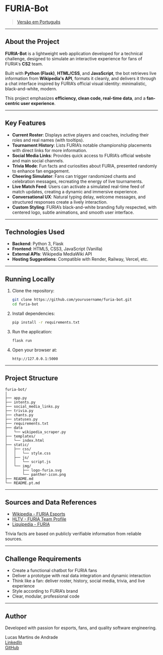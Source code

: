 # FURIA-Bot

&#x20;&#x20;

> [Versão em Português](./README.pt.md)

---

## About the Project

**FURIA-Bot** is a lightweight web application developed for a technical challenge, designed to simulate an interactive experience for fans of FURIA's **CS2** team.

Built with **Python (Flask)**, **HTML/CSS**, and **JavaScript**, the bot retrieves live information from **Wikipedia's API**, formats it cleanly, and delivers it through a chat interface inspired by FURIA’s official visual identity: minimalistic, black-and-white, modern.

This project emphasizes **efficiency, clean code, real-time data**, and a **fan-centric user experience**.

---

## Key Features

- **Current Roster**: Displays active players and coaches, including their roles and real names (with tooltips).
- **Tournament History**: Lists FURIA’s notable championship placements with direct links for more information.
- **Social Media Links**: Provides quick access to FURIA’s official website and main social channels.
- **Trivia Mode**: Fun facts and curiosities about FURIA, presented randomly to enhance fan engagement.
- **Cheering Simulator**: Fans can trigger randomized chants and celebration messages, recreating the energy of live tournaments.
- **Live Match Feed**: Users can activate a simulated real-time feed of match updates, creating a dynamic and immersive experience.
- **Conversational UX**: Natural typing delay, welcome messages, and structured responses create a lively interaction.
- **Custom Styling**: FURIA’s black-and-white branding fully respected, with centered logo, subtle animations, and smooth user interface.

---

## Technologies Used

- **Backend**: Python 3, Flask
- **Frontend**: HTML5, CSS3, JavaScript (Vanilla)
- **External APIs**: Wikipedia MediaWiki API
- **Hosting Suggestions**: Compatible with Render, Railway, Vercel, etc.

---

## Running Locally

1. Clone the repository:

   ```bash
   git clone https://github.com/yourusername/furia-bot.git
   cd furia-bot
   ```

2. Install dependencies:

   ```bash
   pip install -r requirements.txt
   ```

3. Run the application:

   ```bash
   flask run
   ```

4. Open your browser at:

   ```
   http://127.0.0.1:5000
   ```

---

## Project Structure

```plaintext
furia-bot/
│
├── app.py
├── intents.py
├── social_media_links.py
├── trivia.py
├── chants.py
├── statuses.py
├── requirements.txt
├── data
│   └── wikipedia_scraper.py
├── templates/
│   └── index.html
├── static/
│   ├── css/
│   │   └── style.css
│   ├── js/
│   │   └── script.js
│   └── img/
│       ├── logo-furia.svg
│       └── panther-icon.png
├── README.md
└── README.pt.md
```

---

## Sources and Data References

- [Wikipedia - FURIA Esports](https://pt.wikipedia.org/wiki/Furia_Esports)
- [HLTV - FURIA Team Profile](https://www.hltv.org/team/8297/furia)
- [Liquipedia - FURIA](https://liquipedia.net/counterstrike/FURIA)

Trivia facts are based on publicly verifiable information from reliable sources.

---

## Challenge Requirements

- Create a functional chatbot for FURIA fans
- Deliver a prototype with real data integration and dynamic interaction
- Think like a fan: deliver roster, history, social media, trivia, and live experience
- Style according to FURIA’s brand
- Clear, modular, professional code

---

## Author

Developed with passion for esports, fans, and quality software engineering.

Lucas Martins de Andrade\
[LinkedIn](https://www.linkedin.com/in/lucas-martins-de-andrade-64043724/)\
[GitHub](https://github.com/lucasmartins-92)
